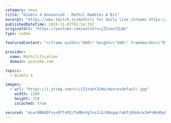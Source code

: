 ```yaml
---
category: news
title: "Diablo 4 Announced - Mathil Rambles A Bit"
excerpt: "https://www.twitch.tv/mathil1 for daily live streams https://twitter.com/MathilExists https://www.instagram.com/mathilexists/ ..."
publishedDateTime: 2019-11-02T01:54:35Z
originalUrl: "https://youtube.com/watch?v=jZ2zooYZLNo"
type: video

featuredContent: "<iframe width=\"800\" height=\"500\" frameborder=\"0\" src=\"https://www.youtube.com/embed/jZ2zooYZLNo\" allow=\"accelerometer; autoplay; encrypted-media; gyroscope; picture-in-picture\" allowfullscreen></iframe>"

provider:
  name: Mathilification
  domain: youtube.com

topics:
  - Diablo 4

images:
  - url: "https://i.ytimg.com/vi/jZ2zooYZLNo/maxresdefault.jpg"
    width: 1280
    height: 720
    isCached: true

secured: "eLwr0BHUDf+y+DTfvM3/TxMN+Vg7xs1iS/GNxgqcFaEPj6On6rwJmP+Nk48yNNIzVM3GjPew0nUgalFbtRDOwXlvviPK+llVUv/XPjuo08U90CSkfiLCV/BMbSsBgvWe8xjFe9sUw5ZGvZqg1WdCqzr1M46zBKB4BDeNNYQZ4aALgdippGjote2RxODHdGEcLEwDWnOmb3up8yX/QoUG1FKntvOZtpXIRvQhnjJyU3YOZ/9tt5G1O17nJPmoV4OsJKb3T/XvuF4RxZVsLTwzaQb4kDVpvlyEvGDwy1NHqMrALeQP4IKlId4tHdLDlImaEWNRTwBgcPpnlnNT1/bRNd7AMu9QuQvg6IT+8rLhEw6+rCN18mT16+hzb5zVCHJvz9pwVJ23TH2EFISlY0ZXZT6WvmXqrx0yIoksyZlZzg5DTw0xGBp/rvW6v4hIdMxY;m6Oujizt6HJM9I66b4LEmQ=="
---
```


